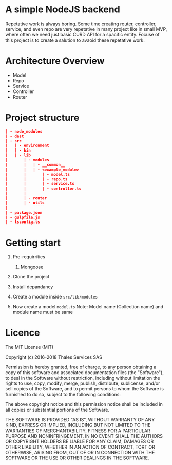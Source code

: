 # A simple NodeJS backend

Repetative work is always boring. Some time creating router, controller, service, and even repo are very repetative in many project like in small MVP, where often we need just basic CURD API for a spacific entity. Focuse of this project is to create a salution to avaoid these repetative work. 



# Architecture Overview

* Model
* Repo
* Service
* Controller
* Router

# Project structure

```json
| - node_modules
| - dest
| - src
|	| - environment
|	| - bin
|	| - lib
|		| - modules
|		|	| - __common__
|		|	| - <example_module>
|		|		| - model.ts
|		|		| - repo.ts
|		|		| - service.ts
|		|		| - controller.ts
|	 	|
|		| - router
|		| - utils
|
| - package.json
| - gulpfile.js
| - tsconfig.ts
```



# Getting start

1. Pre-requirrities

   1. Mongoose

2. Clone the project

3. Install depandancy 

4. Create a module inside `src/lib/modules`

5. Now create a model `model.ts` Note: Model name (Collection name) and module name must be same






# Licence


The MIT License (MIT)

Copyright (c) 2016-2018 Thales Services SAS

Permission is hereby granted, free of charge, to any person obtaining a copy of this software and associated documentation files (the "Software"), to deal in the Software without restriction, including without limitation the rights to use, copy, modify, merge, publish, distribute, sublicense, and/or sell copies of the Software, and to permit persons to whom the Software is furnished to do so, subject to the following conditions:

The above copyright notice and this permission notice shall be included in all copies or substantial portions of the Software.

THE SOFTWARE IS PROVIDED "AS IS", WITHOUT WARRANTY OF ANY KIND, EXPRESS OR IMPLIED, INCLUDING BUT NOT LIMITED TO THE WARRANTIES OF MERCHANTABILITY, FITNESS FOR A PARTICULAR PURPOSE AND NONINFRINGEMENT. IN NO EVENT SHALL THE AUTHORS OR COPYRIGHT HOLDERS BE LIABLE FOR ANY CLAIM, DAMAGES OR OTHER LIABILITY, WHETHER IN AN ACTION OF CONTRACT, TORT OR OTHERWISE, ARISING FROM, OUT OF OR IN CONNECTION WITH THE SOFTWARE OR THE USE OR OTHER DEALINGS IN THE SOFTWARE.